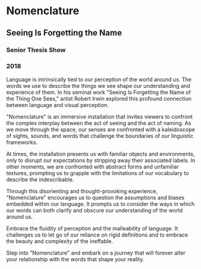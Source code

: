 # Nomenclature

## Seeing Is Forgetting the Name

### Senior Thesis Show

### 2018

Language is intrinsically tied to our perception of the world around us. The
words we use to describe the things we see shape our understanding and
experience of them. In his seminal work "Seeing Is Forgetting the Name of the
Thing One Sees," artist Robert Irwin explored this profound connection between
language and visual perception.

"Nomenclature" is an immersive installation that
invites viewers to confront the complex interplay between the act of seeing
and the act of naming. As we move through the space, our senses are confronted
with a kaleidoscope of sights, sounds, and words that challenge the boundaries
of our linguistic frameworks.

At times, the installation presents us with familiar objects and environments,
only to disrupt our expectations by stripping away their associated labels. In
other moments, we are confronted with abstract forms and unfamiliar textures,
prompting us to grapple with the limitations of our vocabulary to describe the
indescribable.

Through this disorienting and thought-provoking experience, "Nomenclature"
encourages us to question the assumptions and biases embedded within our
language. It prompts us to consider the ways in which our words can both
clarify and obscure our understanding of the world around us.

Embrace the fluidity of perception and the malleability of language. It
challenges us to let go of our reliance on rigid definitions and to embrace the
beauty and complexity of the ineffable.

Step into "Nomenclature" and embark on a journey that will forever alter your
relationship with the words that shape your reality.

<style>
    h1 {
        margin: 0;
    }
</style>
